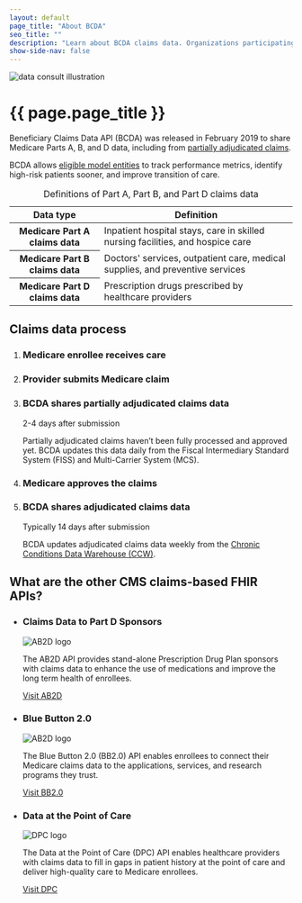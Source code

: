 ```yaml
---
layout: default
page_title: "About BCDA"
seo_title: ""
description: "Learn about BCDA claims data. Organizations participating in Alternative Payment Models use BCDA to aid in care coordination and risk prediction."
show-side-nav: false
---
```


<div class="grid-row grid-gap-4 flex-align-center">
  <div class="tablet:grid-col-5 tablet:order-2 margin-y-2">
    <img src="{{ '/assets/img/data-consult.svg' | relative_url }}" alt="data consult illustration" class="padding-x-4"/>
  </div>
  <div class="tablet:grid-col tablet:order-1" >
    <h1>{{ page.page_title }}</h1>
    <p>
        Beneficiary Claims Data API (BCDA) was released in February 2019 to share Medicare Parts A, B, and D data, including from <a href="{{ '/bcda-data/partially-adjudicated-claims-data.html' | relative_url }}">partially adjudicated claims</a>.
    </p>
    <p>
        BCDA allows <a href="{{ '/index.html#eligible-model-entities' | relative_url }}">eligible model entities</a> to track performance metrics, identify high-risk patients sooner, and improve transition of care.
    </p>
  </div>
</div>

<table class="usa-table usa-table--borderless usa-table--stacked">
  <caption class="usa-sr-only">Definitions of Part A, Part B, and Part D claims data</caption>
  <thead>
    <tr>
      <th scope="col">Data type</th>
      <th scope="col">Definition</th>
    </tr>
  </thead>
  <tbody>
    <tr>
      <th scope="row">Medicare Part A claims data</th>
      <td>
        Inpatient hospital stays, care in skilled nursing facilities, and hospice care
      </td>
    </tr>
    <tr>
      <th scope="row">Medicare Part B claims data</th>
      <td>
        Doctors' services, outpatient care, medical supplies, and preventive services
      </td>
    </tr>
    <tr>
      <th scope="row">Medicare Part D claims data</th>
      <td>
        Prescription drugs prescribed by healthcare providers          
      </td>
    </tr>
  </tbody>
</table>

## Claims data process

  <ol class="usa-process-list margin-top-2 about-process-list">
      <li class="usa-process-list__item about-connector">
          <h3 class="usa-process-list__heading">Medicare enrollee receives care</h3>
      </li>
      <li class="usa-process-list__item">
          <h3 class="usa-process-list__heading">Provider submits Medicare claim</h3>
      </li>
      <li class="usa-process-list__item">
          <h3 class="usa-process-list__heading">BCDA shares partially adjudicated claims data </h3>
          <p class="usa-intro font-ui-md text-bold text-italic text-base margin-top-1">2-4 days after submission</p>
          <p>
            Partially adjudicated claims haven’t been fully processed and approved yet. BCDA updates this data daily from the Fiscal Intermediary Standard System (FISS) and Multi-Carrier System (MCS). 
          </p>
      </li>
      <li class="usa-process-list__item">
          <h3 class="usa-process-list__heading">Medicare approves the claims</h3>
      </li>
        <li class="usa-process-list__item about-final-item">
          <h3 class="usa-process-list__heading">BCDA shares adjudicated claims data </h3>
          <p class="usa-intro font-ui-md text-bold text-italic text-base margin-top-1">Typically 14 days after submission</p>
          <p>
            BCDA updates adjudicated claims data weekly from the <a href="https://www2.ccwdata.org/web/guest/home" target="_blank" rel="noopener noreferrer">Chronic Conditions Data Warehouse (CCW)</a>.
          </p>
      </li> 
  </ol>

## What are the other CMS claims-based FHIR APIs?

<ul class="usa-card-group flex-justify-center padding-y-4">
    <li class="usa-card tablet:grid-col-6 desktop:grid-col-4">
      <div class="usa-card__container">
        <div class="usa-card__header">
          <h3 class="usa-card__heading">Claims Data to Part D Sponsors</h3>
        </div>
        <div class="usa-card__media usa-card__media--inset">
          <div class="usa-card__img text-center">
            <img
              src="{{ '/assets/img/logo-ab2d-sm.svg' | relative_url }}"
              alt="AB2D logo"
              class="maxw-15 margin-x-auto"
            />
          </div>
        </div>
        <div class="usa-card__body">
          <p>
            The AB2D API provides stand-alone Prescription Drug Plan sponsors with claims data to enhance the use of medications and improve the long term health of enrollees.
          </p>
        </div>
        <div class="usa-card__footer">
          <a href="https://ab2d.cms.gov/" target="_blank" rel="noopener noreferrer" class="usa-button">Visit AB2D</a>
        </div>
      </div>
  </li>
      <li class="usa-card tablet:grid-col-6 desktop:grid-col-4">
      <div class="usa-card__container">
        <div class="usa-card__header">
          <h3 class="usa-card__heading">Blue Button 2.0</h3>
        </div>
        <div class="usa-card__media usa-card__media--inset">
          <div class="usa-card__img text-center">
            <img
              src="{{ '/assets/img/logo-bluebutton.svg' | relative_url }}"
              alt="AB2D logo"
              class="maxw-15 margin-x-auto"
            />
          </div>
        </div>
        <div class="usa-card__body">
          <p>
            The Blue Button 2.0 (BB2.0) API enables enrollees to connect their Medicare claims data to the applications, services, and research programs they trust.
          </p>
        </div>
        <div class="usa-card__footer">
          <a href="https://bluebutton.cms.gov/" target="_blank" rel="noopener noreferrer" class="usa-button">Visit BB2.0</a>
        </div>
      </div>
  </li>
      <li class="usa-card tablet:grid-col-6 desktop:grid-col-4">
      <div class="usa-card__container">
        <div class="usa-card__header">
          <h3 class="usa-card__heading">Data at the Point of Care</h3>
        </div>
        <div class="usa-card__media usa-card__media--inset">
          <div class="usa-card__img text-center">
            <img
              src="{{ '/assets/img/logo-dpc.svg' | relative_url }}"
              alt="DPC logo"
              class="maxw-15 margin-x-auto"
            />
          </div>
        </div>
        <div class="usa-card__body">
          <p>
            The Data at the Point of Care (DPC) API enables healthcare providers with claims data to fill in gaps in patient history at the point of care and deliver high-quality care to Medicare enrollees.
          </p>
        </div>
        <div class="usa-card__footer">
          <a href="https://dpc.cms.gov/" target="_blank" rel="noopener noreferrer" class="usa-button">Visit DPC</a>
        </div>
      </div>
  </li>
</ul>
